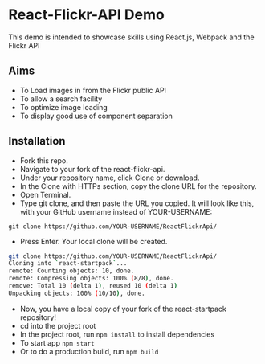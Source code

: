 # React-Flickr-API Demo

This demo is intended to showcase skills using React.js, Webpack and the Flickr API

## Aims 

* To Load images in from the Flickr public API
* To allow a search facility
* To optimize image loading
* To display good use of component separation

## Installation

* Fork this repo.
* Navigate to your fork of the react-flickr-api.
* Under your repository name, click Clone or download.
* In the Clone with HTTPs section, copy the clone URL for the repository.
* Open Terminal.
* Type git clone, and then paste the URL you copied. It will look like this, with your GitHub username instead of YOUR-USERNAME:
```{bash}
git clone https://github.com/YOUR-USERNAME/ReactFlickrApi/
```
* Press Enter. Your local clone will be created.
```bash
git clone https://github.com/YOUR-USERNAME/ReactFlickrApi/
Cloning into `react-startpack`...
remote: Counting objects: 10, done.
remote: Compressing objects: 100% (8/8), done.
remove: Total 10 (delta 1), reused 10 (delta 1)
Unpacking objects: 100% (10/10), done.
```
* Now, you have a local copy of your fork of the react-startpack repository!
* cd into the project root
* In the project root, run `npm install` to install dependencies
* To start app `npm start`
* Or to do a production build, run `npm build`
